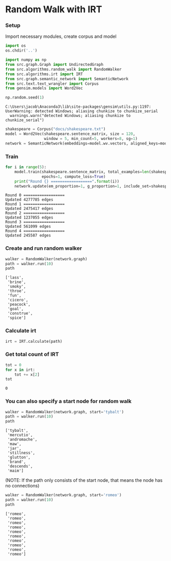 
# Random Walk with IRT

### Setup
Import necessary modules, create corpus and model


```python
import os
os.chdir('..')
```


```python
import numpy as np
from src.graph.Graph import UndirectedGraph
from src.algorithms.random_walk import RandomWalker
from src.algorithms.irt import IRT
from src.graph.semantic_network import SemanticNetwork
from src.text.text_wrangler import Corpus
from gensim.models import Word2Vec

np.random.seed(1)
```

    C:\Users\jacob\Anaconda3\lib\site-packages\gensim\utils.py:1197: UserWarning: detected Windows; aliasing chunkize to chunkize_serial
      warnings.warn("detected Windows; aliasing chunkize to chunkize_serial")
    


```python
shakespeare = Corpus("docs/shakespeare.txt")
model = Word2Vec(shakespeare.sentence_matrix, size = 120,
                 window = 5, min_count=5, workers=8, sg=1)
network = SemanticNetwork(embeddings=model.wv.vectors, aligned_keys=model.wv.index2word)
```

### Train


```python
for i in range(5):
    model.train(shakespeare.sentence_matrix, total_examples=len(shakespeare.sentence_matrix),
                epochs=1, compute_loss=True)
    print("Round {} ==================".format(i))
    network.update(em_proportion=1, g_proportion=1, include_set=shakespeare.nouns, stop_set=shakespeare.stopwords, thresh=0.8, verbose=True)
```

    Round 0 ==================
    Updated 4277785 edges
    Round 1 ==================
    Updated 2475417 edges
    Round 2 ==================
    Updated 1237055 edges
    Round 3 ==================
    Updated 561099 edges
    Round 4 ==================
    Updated 245587 edges
    

### Create and run random walker


```python
walker = RandomWalker(network.graph)
path = walker.run(10)
path
```




    ['lass',
     'brine',
     'smoky',
     'throe',
     'fun',
     'cicero',
     'peacock',
     'goal',
     'construe',
     'spice']



### Calculate irt


```python
irt = IRT.calculate(path)
```

### Get total count of IRT


```python
tot = 0
for x in irt:
    tot += x[2]
tot
```




    0



### You can also specify a start node for random walk


```python
walker = RandomWalker(network.graph, start='tybalt')
path = walker.run(10)
path
```




    ['tybalt',
     'mercutio',
     'andromache',
     'maw',
     'jar',
     'stillness',
     'glutton',
     'brand',
     'descends',
     'maim']



(NOTE: If the path only consists of the start node, that means the node has no connections)


```python
walker = RandomWalker(network.graph, start='romeo')
path = walker.run(10)
path
```




    ['romeo',
     'romeo',
     'romeo',
     'romeo',
     'romeo',
     'romeo',
     'romeo',
     'romeo',
     'romeo',
     'romeo']




```python

```
